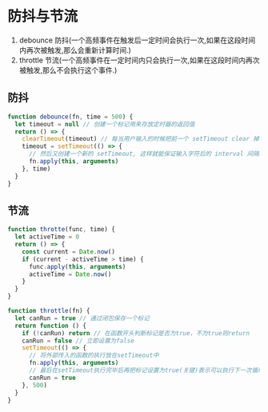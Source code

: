 # 防抖与节流

1. debounce 防抖(一个高频事件在触发后一定时间会执行一次,如果在这段时间内再次被触发,那么会重新计算时间.)
2. throttle 节流(一个高频事件在一定时间内只会执行一次,如果在这段时间内再次被触发,那么不会执行这个事件.)

## 防抖

```js
function debounce(fn, time = 500) {
  let timeout = null // 创建一个标记用来存放定时器的返回值
  return () => {
    clearTimeout(timeout) // 每当用户输入的时候把前一个 setTimeout clear 掉
    timeout = setTimeout(() => {
      // 然后又创建一个新的 setTimeout, 这样就能保证输入字符后的 interval 间隔内如果还有字符输入的话，就不会执行 fn 函数
      fn.apply(this, arguments)
    }, time)
  }
}
```

## 节流

```js
function throtte(func, time) {
  let activeTime = 0
  return () => {
    const current = Date.now()
    if (current - activeTime > time) {
      func.apply(this, arguments)
      activeTime = Date.now()
    }
  }
}
```

```js
function throttle(fn) {
  let canRun = true // 通过闭包保存一个标记
  return function () {
    if (!canRun) return // 在函数开头判断标记是否为true，不为true则return
    canRun = false // 立即设置为false
    setTimeout(() => {
      // 将外部传入的函数的执行放在setTimeout中
      fn.apply(this, arguments)
      // 最后在setTimeout执行完毕后再把标记设置为true(关键)表示可以执行下一次循环了。当定时器没有执行的时候标记永远是false，在开头被return掉
      canRun = true
    }, 500)
  }
}
```
